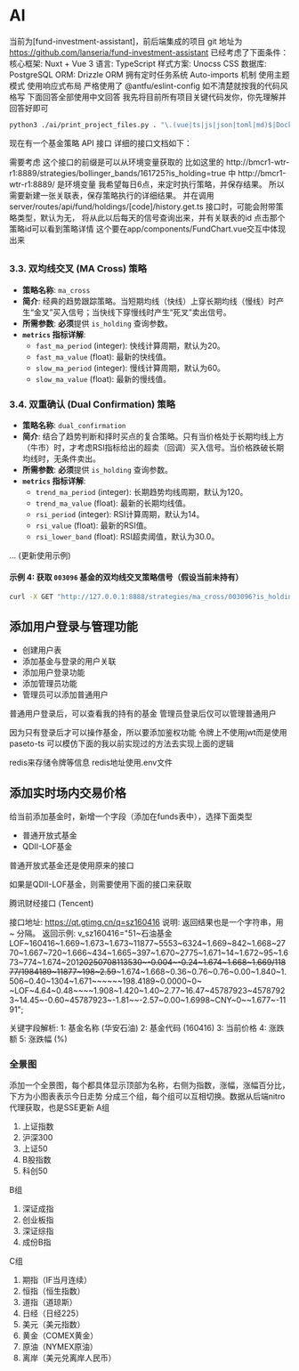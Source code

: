# AI

当前为[fund-investment-assistant]，前后端集成的项目
git 地址为 https://github.com/lanseria/fund-investment-assistant
已经考虑了下面条件：
核心框架: Nuxt + Vue 3
语言: TypeScript
样式方案: Unocss CSS
数据库: PostgreSQL
ORM: Drizzle ORM
拥有定时任务系统
Auto-imports 机制
使用主题模式
使用响应式布局
严格使用了 @antfu/eslint-config 如不清楚就按我的代码风格写
下面回答全部使用中文回答
我先将目前所有项目关键代码发你，你先理解并回答好即可

```bash
python3 ./ai/print_project_files.py . "\.(vue|ts|js|json|toml|md)$|Dockerfile$|eslint\.config\.js$" -o ./ai/project_context.txt -e "node_modules,.git,.nuxt,dist,build,public/assets,pnpm-lock.yaml,.vscode,ai,.output,server/database/drizzle"
```

现在有一个基金策略 API 接口
详细的接口文档如下：

需要考虑 这个接口的前缀是可以从环境变量获取的
比如这里的 http://bmcr1-wtr-r1:8889/strategies/bollinger_bands/161725?is_holding=true 中 http://bmcr1-wtr-r1:8889/ 是环境变量
我希望每日6点，来定时执行策略，并保存结果。
所以需要新建一张关联表，保存策略执行的详细结果。
并在调用 server/routes/api/fund/holdings/[code]/history.get.ts 接口时，可能会附带策略类型，默认为无，
将从此以后每天的信号查询出来，并有关联表的id
点击那个策略id可以看到策略详情
这个要在app/components/FundChart.vue交互中体现出来

##

### 3.3. 双均线交叉 (MA Cross) 策略

- **策略名称**: `ma_cross`
- **简介**: 经典的趋势跟踪策略。当短期均线（快线）上穿长期均线（慢线）时产生“金叉”买入信号；当快线下穿慢线时产生“死叉”卖出信号。
- **所需参数**: **必须**提供 `is_holding` 查询参数。
- **`metrics` 指标详解**:
  - `fast_ma_period` (integer): 快线计算周期，默认为20。
  - `fast_ma_value` (float): 最新的快线值。
  - `slow_ma_period` (integer): 慢线计算周期，默认为60。
  - `slow_ma_value` (float): 最新的慢线值。

### 3.4. 双重确认 (Dual Confirmation) 策略

- **策略名称**: `dual_confirmation`
- **简介**: 结合了趋势判断和择时买点的复合策略。只有当价格处于长期均线上方（牛市）时，才考虑RSI指标给出的超卖（回调）买入信号。当价格跌破长期均线时，无条件卖出。
- **所需参数**: **必须**提供 `is_holding` 查询参数。
- **`metrics` 指标详解**:
  - `trend_ma_period` (integer): 长期趋势均线周期，默认为120。
  - `trend_ma_value` (float): 最新的长期均线值。
  - `rsi_period` (integer): RSI计算周期，默认为14。
  - `rsi_value` (float): 最新的RSI值。
  - `rsi_lower_band` (float): RSI超卖阈值，默认为30.0。

... (更新使用示例)

#### 示例 4: 获取 `003096` 基金的双均线交叉策略信号（假设当前未持有）

```bash
curl -X GET "http://127.0.0.1:8888/strategies/ma_cross/003096?is_holding=false"
```

## 添加用户登录与管理功能

- 创建用户表
- 添加基金与登录的用户关联
- 添加用户登录功能
- 添加管理员功能
- 管理员可以添加普通用户

普通用户登录后，可以查看我的持有的基金
管理员登录后仅可以管理普通用户

因为只有登录后才可以操作基金，所以要添加鉴权功能
令牌上不使用jwt而是使用 paseto-ts
可以模仿下面的我以前实现过的方法去实现上面的逻辑

redis来存储令牌等信息
redis地址使用.env文件

## 添加实时场内交易价格

给当前添加基金时，新增一个字段（添加在funds表中），选择下面类型

- 普通开放式基金
- QDII-LOF基金

普通开放式基金还是使用原来的接口

如果是QDII-LOF基金，则需要使用下面的接口来获取

腾讯财经接口 (Tencent)

接口地址: https://qt.gtimg.cn/q=sz160416
说明:
返回结果也是一个字符串，用 ~ 分隔。
返回示例:
v_sz160416="51~石油基金LOF~160416~1.669~1.673~1.673~11877~5553~6324~1.669~842~1.668~2770~1.667~720~1.666~434~1.665~397~1.670~2775~1.671~14~1.672~95~1.673~774~1.674~201~~20250708113530~-0.004~-0.24~1.674~1.668~1.669/11877/1984189~11877~198~2.59~~~1.674~1.668~0.36~0.76~0.76~0.00~1.840~1.506~0.40~1304~1.671~~~~~~198.4189~0.0000~0~
~LOF~4.64~0.48~~~~1.908~1.420~1.40~2.77~16.47~45787923~45787923~14.45~-0.60~45787923~-1.81~~-2.57~0.00~1.6998~CNY~0~~1.677~-1191";

关键字段解析:
1: 基金名称 (华安石油)
2: 基金代码 (160416)
3: 当前价格
4: 涨跌额
5: 涨跌幅 (%)

### 全景图

添加一个全景图，每个都具体显示顶部为名称，右侧为指数，涨幅，涨幅百分比，下方为小图表表示今日走势
分成三个组，每个组可以互相切换。数据从后端nitro代理获取，也是SSE更新
A组
1. 上证指数
2. 沪深300
3. 上证50
4. B股指数
5. 科创50

B组
1. 深证成指
2. 创业板指
3. 深证综指
4. 成份B指

C组
1. 期指（IF当月连续）
2. 恒指（恒生指数）
3. 道指（道琼斯）
4. 日经（日经225）
5. 美元（美元指数）
6. 黄金（COMEX黄金）
7. 原油（NYMEX原油）
8. 离岸（美元兑离岸人民币）